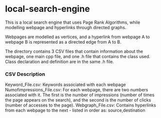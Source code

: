 # local-search-engine
This is a local search engine that uses Page Rank Algorithms, while modelling webpage and hyperlinks through directed graphs.

Webpages are modelled as vertices, and a hyperlink from webpage A to webpage B is represented as a directed edge from A to B.

The directory contains 3 CSV files that contain information about the webpage, one main cpp file, and one .h file that contains the class used. Class declaration and definition are in the same .h file.

### CSV Description
Keyword_File.csv: Keywords associated with each webpage
Numofimpressions_File.csv: For each webpage, there are two numbers associated with it. The first is the number of impressions (number of times the page appears on the search), and the second is the number of clicks (number of accesses to the page).
Webgraph_File.csv: Contains hyperlinks from each webpage to the next - listed in order as: source,destination
